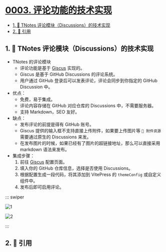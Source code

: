 # [0003. 评论功能的技术实现](https://github.com/tnotesjs/TNotes.introduction/tree/main/notes/0003.%20%E8%AF%84%E8%AE%BA%E5%8A%9F%E8%83%BD%E7%9A%84%E6%8A%80%E6%9C%AF%E5%AE%9E%E7%8E%B0)

<!-- region:toc -->

- [1. 🫧 TNotes 评论模块（Discussions）的技术实现](#1--tnotes-评论模块discussions的技术实现)
- [2. 🔗 引用](#2--引用)

<!-- endregion:toc -->

## 1. 🫧 TNotes 评论模块（Discussions）的技术实现

- TNotes 的评论模块
  - 评论功能是基于 [Giscus][1] 实现的。
  - Giscus 是基于 GitHub Discussions 的评论系统。
  - 用户通过 GitHub 登录后可以发表评论，评论会同步到你指定的 GitHub Discussion 中。
- 优点：
  - 免费，易于集成。
  - 评论内容存储在 GitHub 对应仓库的 Discussions 中，不需要服务器。
  - 支持 Markdown，SEO 友好。
- 缺点：
  - 发布评论的前提是得有 GitHub 账号。
  - Giscus 提供的输入框不支持直接上传附件，如果要上传图片等 `📎 附件资源` 需要通过原生的 Discussions 来发。
  - 在发布图片的时候，如果已经有了图片的超链接地址，那么可以直接采用 markdown 语法来发布。
- 集成步骤：
  1. 前往 [Giscus][1] 配置页面。
  2. 填入你的 GitHub 仓库信息，选择是否使用 Discussions。
  3. 根据配置生成一段代码，将其添加到 VitePress 的 `themeConfig` 或自定义组件中。
  4. 发布后即可启用评论。

::: swiper

![1](https://cdn.jsdelivr.net/gh/tnotesjs/imgs@main/2025-06-02-19-11-51.png)

![2](https://cdn.jsdelivr.net/gh/tnotesjs/imgs@main/2025-06-02-19-12-01.png)

:::

## 2. 🔗 引用

[1]: https://giscus.app/zh-CN
